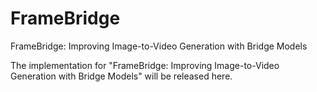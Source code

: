 # FrameBridge
FrameBridge: Improving Image-to-Video Generation with Bridge Models

The implementation for "FrameBridge: Improving Image-to-Video Generation with Bridge Models" will be released here.